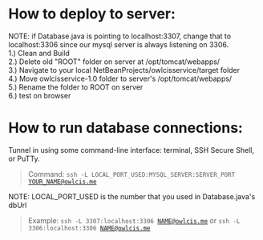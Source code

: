 # How to deploy to server:
NOTE: if Database.java is pointing to localhost:3307, change that to localhost:3306 since our mysql server is always listening on 3306.</br>
1.) Clean and Build </br>
2.) Delete old "ROOT" folder on server at /opt/tomcat/webapps/ </br>
3.) Navigate to your local NetBeanProjects/owlcisservice/target folder </br>
4.) Move owlcisservice-1.0 folder to server's /opt/tomcat/webapps/ </br>
5.) Rename the folder to ROOT on server </br>
6.) test on browser </br>

# How to run database connections:
Tunnel in using some command-line interface: terminal, SSH Secure Shell, or PuTTy.
> Command: <code>ssh -L LOCAL_PORT_USED:MYSQL_SERVER:SERVER_PORT YOUR_NAME@owlcis.me</code>

NOTE: LOCAL_PORT_USED is the number that you used in Database.java's dbUrl
> Example: <code>ssh -L 3307:localhost:3306 NAME@owlcis.me</code> or <code>ssh -L 3306:localhost:3306 NAME@owlcis.me</code>
